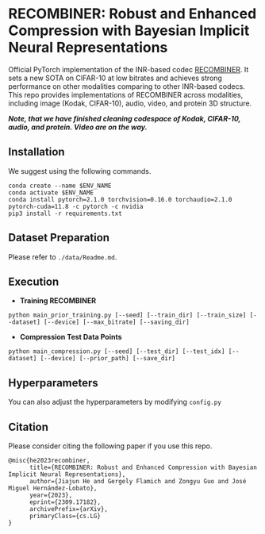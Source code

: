 ﻿# RECOMBINER: Robust and Enhanced Compression with Bayesian Implicit Neural Representations

Official PyTorch implementation of the INR-based codec [RECOMBINER](https://arxiv.org/abs/2309.17182). It sets a new SOTA on CIFAR-10 at low bitrates and achieves strong performance on other modalities comparing to other INR-based codecs. This repo provides implementations of RECOMBINER across modalities, including image (Kodak, CIFAR-10), audio, video, and protein 3D structure. 

***Note, that we have finished cleaning codespace of Kodak, CIFAR-10, audio, and protein. Video are on the way.*** 


## Installation

We suggest using the following commands.

```
conda create --name $ENV_NAME
conda activate $ENV_NAME
conda install pytorch=2.1.0 torchvision=0.16.0 torchaudio=2.1.0 pytorch-cuda=11.8 -c pytorch -c nvidia
pip3 install -r requirements.txt
```


## Dataset Preparation

Please refer to ```./data/Readme.md```.


## Execution

- **Training RECOMBINER**


 
```
python main_prior_training.py [--seed] [--train_dir] [--train_size] [--dataset] [--device] [--max_bitrate] [--saving_dir]
```

- **Compression Test Data Points**

```
python main_compression.py [--seed] [--test_dir] [--test_idx] [--dataset] [--device] [--prior_path] [--save_dir]
```

## Hyperparameters
You can also adjust the hyperparameters by modifying ```config.py```

## Citation
Please consider citing the following paper if you use this repo.
```
@misc{he2023recombiner,
      title={RECOMBINER: Robust and Enhanced Compression with Bayesian Implicit Neural Representations}, 
      author={Jiajun He and Gergely Flamich and Zongyu Guo and José Miguel Hernández-Lobato},
      year={2023},
      eprint={2309.17182},
      archivePrefix={arXiv},
      primaryClass={cs.LG}
}
```
